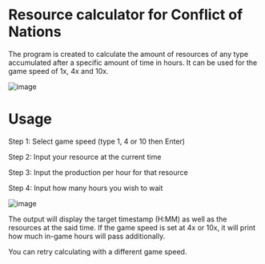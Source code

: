 <h1>Resource calculator for Conflict of Nations</h1>
The program is created to calculate the amount of resources of any type accumulated after a specific amount of time in hours.
It can be used for the game speed of 1x, 4x and 10x.

![image](https://github.com/user-attachments/assets/7ac92c62-c44a-4281-8094-45a70977bc22)

<h1>Usage</h1>
<p>Step 1: Select game speed (type 1, 4 or 10 then Enter)</p>
<p>Step 2: Input your resource at the current time</p>
<p>Step 3: Input the production per hour for that resource</p>
<p>Step 4: Input how many hours you wish to wait</p>

![image](https://github.com/user-attachments/assets/7384d5fe-272d-4785-afa0-77ecbc5d94da)

<p>The output will display the target timestamp (H:MM) as well as the resources at the said time. If the game speed is set at 4x or 10x, it will print how much in-game hours will pass additionally.</p>
<p>You can retry calculating with a different game speed.</p>
